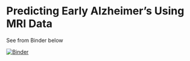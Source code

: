 # Predicting Early Alzheimer’s Using MRI Data

See from Binder below

[![Binder](https://mybinder.org/badge.svg)](https://mybinder.org/v2/gh/hyunseok-choi/predicting_dementia_from_MRI/master?filepath=main.ipynb)
